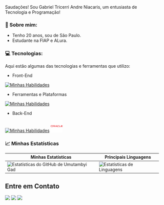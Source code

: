 Saudações! Sou Gabriel Tricerri Andre Niacaris, um entusiasta de Tecnologia e Programação!

### :bow: Sobre mim: 

- Tenho 20 anos, sou de São Paulo.
- Estudante na FIAP e ALura.


### :computer: Tecnologias:

Aqui estão algumas das tecnologias e ferramentas que utilizo:

- Front-End

[![Minhas Habilidades](https://skillicons.dev/icons?i=js,ts,html,css,jquery,styledcomponents,bootstrap,react)](https://skillicons.dev)

- Ferramentas e Plataformas

[![Minhas Habilidades](https://skillicons.dev/icons?i=azure,docker,postman,git,bash,vite,figma,linux,eclipse,idea)](https://skillicons.dev)


- Back-End

[![Minhas Habilidades](https://skillicons.dev/icons?i=javascript,typescript,nodejs,express,spring,hibernate,java,python,flask,nest,postgres,sqlite,jest,prisma)](https://skillicons.dev)
<a href="https://www.oracle.com/" target="_blank" rel="noreferrer"> <img src="https://raw.githubusercontent.com/devicons/devicon/master/icons/oracle/oracle-original.svg" alt="oracle" width="40" height="40"/></a>

### 📈 Minhas Estatísticas

| Minhas Estatísticas                                                                                             | Principais Linguagens                                                                                                    |
| ------------------------------------------------------------------------------------------------------------------------------------------------------------------------ | ---------------------------------------------------------------------------------------------------------------------------------------------------------------------------------- |
| ![Estatísticas do GitHub de Umutambyi Gad](https://github-readme-stats.vercel.app/api?username=Gabriel-Triceri&show_icons=true&hide_border=true&count_private=true&theme=radical) |![Estatísticas de Linguagens](https://github-readme-stats.vercel.app/api/top-langs/?username=Gabriel-Triceri&langs_count=10&count_private=true&hide_border=true&theme=radical&layout=compact)




## Entre em Contato
<div> 
  <a href="https://api.whatsapp.com/send/?phone=%2B5511995163284&text&app_absent=0" target="_blank"><img src="https://img.shields.io/badge/WhatsApp-25D366?style=for-the-badge&logo=whatsapp&logoColor=white" target="_blank"></a>
 <a href = "mailto:gabriel.tricerri.niacaris@gmail.com"><img src="https://img.shields.io/badge/-Gmail-%23333?style=for-the-badge&logo=gmail&logoColor=white" target="_blank"></a>
  <a href="https://www.linkedin.com/in/gabriel-niacaris/" target="_blank"><img src="https://img.shields.io/badge/-LinkedIn-%230077B5?style=for-the-badge&logo=linkedin&logoColor=white" target="_blank"></a> 
  
</div>
